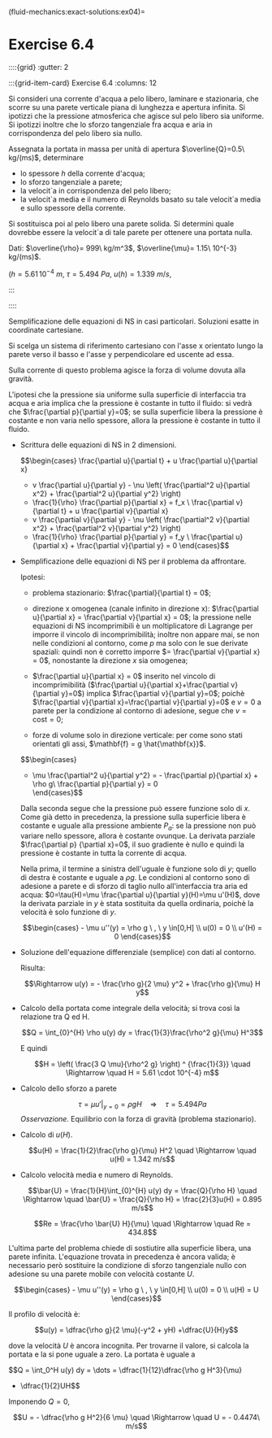 (fluid-mechanics:exact-solutions:ex04)=
# Exercise 6.4

::::{grid}
:gutter: 2

:::{grid-item-card} Exercise 6.4
:columns: 12

Si consideri una corrente d'acqua a pelo libero, laminare e stazionaria, che
scorre su una parete verticale piana di lunghezza e apertura infinita.
Si ipotizzi che la pressione atmosferica che agisce sul pelo libero sia
uniforme. Si ipotizzi inoltre che lo sforzo tangenziale fra acqua e aria in
corrispondenza del pelo libero sia nullo.

Assegnata la portata in massa per unità di apertura 
$\overline{Q}=0.5\ kg/(ms)$, determinare

- lo spessore $h$ della corrente d'acqua;
- lo sforzo tangenziale a parete;
- la velocit\`a in corrispondenza del pelo libero;
- la velocit\`a media e il numero di Reynolds basato su tale velocit\`a
  media e sullo spessore della corrente.

Si sostituisca poi al pelo libero una parete solida.
Si determini quale dovrebbe essere la velocit\`a di tale parete per ottenere
una portata nulla.

Dati: $\overline{\rho}= 999\ kg/m^3$, 
$\overline{\mu}= 1.15\ 10^{-3} kg/(ms)$.

($h=5.61\, 10^{-4}\  m$, $\tau = 5.494\ Pa$, $u(h)=1.339\ m/s$,


:::

::::

Semplificazione delle equazioni di NS in casi particolari. Soluzioni
esatte in coordinate cartesiane.

Si scelga un sistema di riferimento cartesiano con l'asse x orientato
lungo la parete verso il basso e l'asse y perpendicolare ed uscente ad
essa.

Sulla corrente di questo problema agisce la forza di volume dovuta alla
gravità.

L'ipotesi che la pressione sia uniforme sulla superficie di interfaccia
tra acqua e aria implica che la pressione è costante in tutto il fluido:
si vedrà che $\frac{\partial p}{\partial y}=0$; se sulla superficie
libera la pressione è costante e non varia nello spessore, allora la
pressione è costante in tutto il fluido.

-   Scrittura delle equazioni di NS in 2 dimensioni.

    $$\begin{cases}
      \frac{\partial u}{\partial t} + u \frac{\partial u}{\partial x}
      + v \frac{\partial u}{\partial y} - \nu \left( 
      \frac{\partial^2 u}{\partial x^2} +
      \frac{\partial^2 u}{\partial y^2} \right)
       + \frac{1}{\rho} \frac{\partial p}{\partial x} = f_x \\
      \frac{\partial v}{\partial t} + u \frac{\partial v}{\partial x}
      + v \frac{\partial v}{\partial y} - \nu \left( 
      \frac{\partial^2 v}{\partial x^2} +
      \frac{\partial^2 v}{\partial y^2} \right)
      + \frac{1}{\rho}  \frac{\partial p}{\partial y} = f_y \\
      \frac{\partial u}{\partial x} + \frac{\partial v}{\partial y} = 0
    \end{cases}$$

-   Semplificazione delle equazioni di NS per il problema da affrontare.

    Ipotesi:

    -   problema stazionario: $\frac{\partial}{\partial t} = 0$;

    -   direzione x omogenea (canale infinito in direzione x):
        $\frac{\partial u}{\partial x} = \frac{\partial v}{\partial x} = 0$;
        la pressione nelle equazioni di NS incomprimibili è un
        moltiplicatore di Lagrange per imporre il vincolo di
        incomprimibilità; inoltre non appare mai, se non nelle
        condizioni al contorno, come $p$ ma solo con le sue derivate
        spaziali: quindi non è corretto imporre
        $= \frac{\partial v}{\partial x} = 0$, nonostante la direzione
        $x$ sia omogenea;

    -   $\frac{\partial u}{\partial x} = 0$ inserito nel vincolo di
        incomprimibilità
        ($\frac{\partial u}{\partial x}+\frac{\partial v}{\partial y}=0$)
        implica $\frac{\partial v}{\partial y}=0$; poichè
        $\frac{\partial v}{\partial x}=\frac{\partial v}{\partial y}=0$
        e $v = 0$ a parete per la condizione al contorno di adesione,
        segue che $v = \text{cost} = 0$;

    -   forze di volume solo in direzione verticale: per come sono stati
        orientati gli assi, $\mathbf{f} = g \hat{\mathbf{x}}$.

    $$\begin{cases}
      - \mu \frac{\partial^2 u}{\partial y^2} = - \frac{\partial p}{\partial x} + \rho g\\
      \frac{\partial p}{\partial y} = 0  
    \end{cases}$$

    Dalla seconda segue che la pressione può essere funzione solo di
    $x$. Come già detto in precedenza, la pressione sulla superficie
    libera è costante e uguale alla pressione ambiente $P_a$: se la
    pressione non può variare nello spessore, allora è costante ovunque.
    La derivata parziale $\frac{\partial p}
     {\partial x}=0$, il suo gradiente è nullo e quindi la pressione è
    costante in tutta la corrente di acqua.

    Nella prima, il termine a sinistra dell'uguale è funzione solo di
    $y$; quello di destra è costante e uguale a $\rho g$. Le condizioni
    al contorno sono di adesione a parete e di sforzo di taglio nullo
    all'interfaccia tra aria ed acqua:
    $0=\tau(H)=\mu \frac{\partial u}{\partial y}(H)=\mu u'(H)$, dove la
    derivata parziale in $y$ è stata sostituita da quella ordinaria,
    poichè la velocità è solo funzione di $y$.

    $$\begin{cases}
        - \mu u''(y) = \rho g \ , \ y \in[0,H] \\
        u(0) = 0  \\ u'(H) = 0
      \end{cases}$$

-   Soluzione dell'equazione differenziale (semplice) con dati al
    contorno.

    Risulta:

    $$\Rightarrow u(y) = - \frac{\rho g}{2 \mu} y^2 + \frac{\rho g}{\mu} H y$$

-   Calcolo della portata come integrale della velocità; si trova così
    la relazione tra Q ed H.

    $$Q = \int_{0}^{H} \rho u(y) dy = \frac{1}{3}\frac{\rho^2 g}{\mu} H^3$$

    E quindi
    
    $$H = \left( \frac{3 Q \mu}{\rho^2 g} \right) ^ {\frac{1}{3}}
         \quad \Rightarrow \quad H = 5.61 \cdot 10^{-4} m$$

-   Calcolo dello sforzo a parete
    
    $$\tau = \mu u'|_{y=0} = \rho g H \quad \Rightarrow \quad \tau = 5.494 Pa$$
    *Osservazione.* Equilibrio con la forza di gravità (problema
    stazionario).

-   Calcolo di $u(H)$. 

    $$u(H) = \frac{1}{2}\frac{\rho g}{\mu} H^2 
        \quad \Rightarrow \quad u(H) = 1.342 m/s$$

-   Calcolo velocità media e numero di Reynolds.
    
    $$\bar{U} = \frac{1}{H}\int_{0}^{H} u(y) dy = \frac{Q}{\rho H}
        \quad \Rightarrow \quad \bar{U} = \frac{Q}{\rho H}
                                        = \frac{2}{3}u(H) = 0.895 m/s$$

    $$Re = \frac{\rho \bar{U} H}{\mu}
        \quad \Rightarrow \quad Re = 434.8$$

L'ultima parte del problema chiede di sostiutire alla superficie libera,
una parete infinita. L'equazione trovata in precedenza è ancora valida;
è necessario però sostituire la condizione di sforzo tangenziale nullo
con adesione su una parete mobile con velocità costante $U$.

$$\begin{cases}
    - \mu u''(y) = \rho g \ , \ y \in[0,H] \\
    u(0) = 0  \\ u(H) = U
  \end{cases}$$

Il profilo di velocità è:

$$u(y) = \dfrac{\rho g}{2 \mu}(-y^2 + yH) +\dfrac{U}{H}y$$

dove la
velocità $U$ è ancora incognita. Per trovarne il valore, si calcola la
portata e la si pone uguale a zero. La portata è uguale a

$$Q = \int_0^H u(y) dy = \dots = \dfrac{1}{12}\dfrac{\rho g H^3}{\mu}
 + \dfrac{1}{2}UH$$

 Imponendo $Q=0$,

$$U = - \dfrac{\rho g H^2}{6 \mu} \quad \Rightarrow \quad
 U = - 0.4474\ m/s$$
